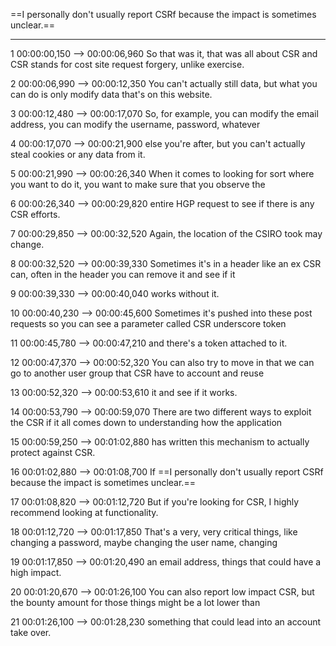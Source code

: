 

 ==I personally don't usually report CSRf because the impact is sometimes unclear.==







---

1
00:00:00,150 --> 00:00:06,960
So that was it, that was all about CSR and CSR stands for cost site request forgery, unlike exercise.

2
00:00:06,990 --> 00:00:12,350
You can't actually still data, but what you can do is only modify data that's on this website.

3
00:00:12,480 --> 00:00:17,070
So, for example, you can modify the email address, you can modify the username, password, whatever

4
00:00:17,070 --> 00:00:21,900
else you're after, but you can't actually steal cookies or any data from it.

5
00:00:21,990 --> 00:00:26,340
When it comes to looking for sort where you want to do it, you want to make sure that you observe the

6
00:00:26,340 --> 00:00:29,820
entire HGP request to see if there is any CSR efforts.

7
00:00:29,850 --> 00:00:32,520
Again, the location of the CSIRO took may change.

8
00:00:32,520 --> 00:00:39,330
Sometimes it's in a header like an ex CSR can, often in the header you can remove it and see if it

9
00:00:39,330 --> 00:00:40,040
works without it.

10
00:00:40,230 --> 00:00:45,600
Sometimes it's pushed into these post requests so you can see a parameter called CSR underscore token

11
00:00:45,780 --> 00:00:47,210
and there's a token attached to it.

12
00:00:47,370 --> 00:00:52,320
You can also try to move in that we can go to another user group that CSR have to account and reuse

13
00:00:52,320 --> 00:00:53,610
it and see if it works.

14
00:00:53,790 --> 00:00:59,070
There are two different ways to exploit the CSR if it all comes down to understanding how the application

15
00:00:59,250 --> 00:01:02,880
has written this mechanism to actually protect against CSR.

16
00:01:02,880 --> 00:01:08,700
If ==I personally don't usually report CSRf because the impact is sometimes unclear.==

17
00:01:08,820 --> 00:01:12,720
But if you're looking for CSR, I highly recommend looking at functionality.

18
00:01:12,720 --> 00:01:17,850
That's a very, very critical things, like changing a password, maybe changing the user name, changing

19
00:01:17,850 --> 00:01:20,490
an email address, things that could have a high impact.

20
00:01:20,670 --> 00:01:26,100
You can also report low impact CSR, but the bounty amount for those things might be a lot lower than

21
00:01:26,100 --> 00:01:28,230
something that could lead into an account take over.